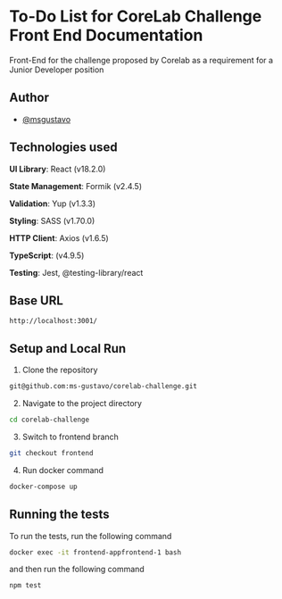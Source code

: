 # To-Do List for CoreLab Challenge Front End Documentation

Front-End for the challenge proposed by Corelab as a requirement for a Junior Developer position

## Author

- [@msgustavo](https://github.com/ms-gustavo)

## Technologies used

**UI Library**: React (v18.2.0)

**State Management**: Formik (v2.4.5)

**Validation**: Yup (v1.3.3)

**Styling**: SASS (v1.70.0)

**HTTP Client**: Axios (v1.6.5)

**TypeScript**: (v4.9.5)

**Testing**: Jest, @testing-library/react

## Base URL

`http://localhost:3001/`

## Setup and Local Run

1. Clone the repository

```bash
git@github.com:ms-gustavo/corelab-challenge.git
```

2. Navigate to the project directory

```bash
cd corelab-challenge
```

3. Switch to frontend branch

```bash
git checkout frontend
```

4. Run docker command

```bash
docker-compose up
```

## Running the tests

To run the tests, run the following command

```bash
docker exec -it frontend-appfrontend-1 bash
```

and then run the following command

```bash
npm test
```
